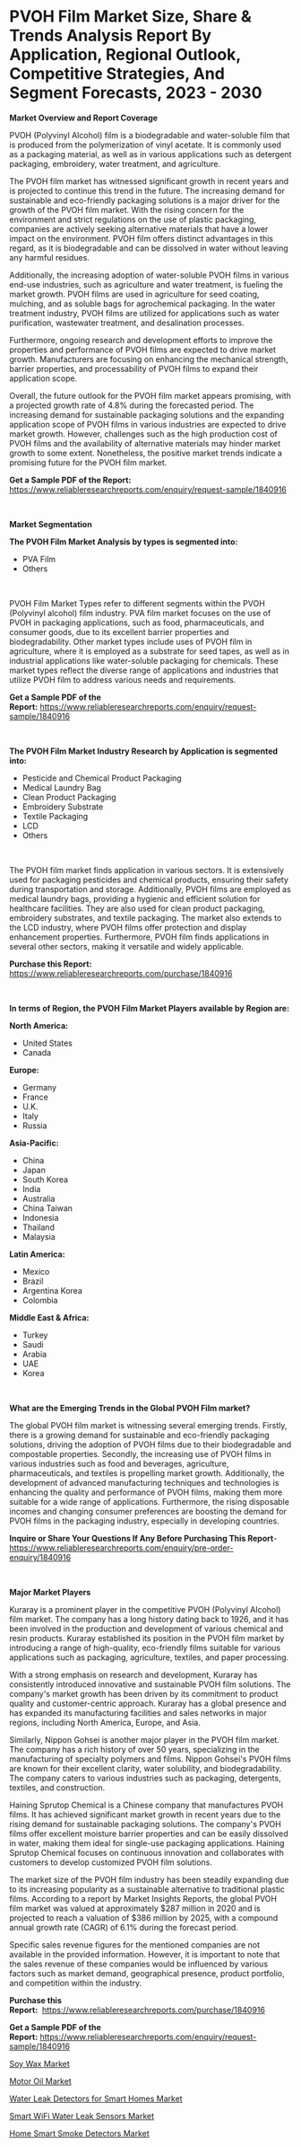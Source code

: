 <p><h1>PVOH Film Market Size, Share & Trends Analysis Report By Application, Regional Outlook, Competitive Strategies, And Segment Forecasts, 2023 - 2030</h1></p><p><strong>Market Overview and Report Coverage</strong></p>
<p><p>PVOH (Polyvinyl Alcohol) film is a biodegradable and water-soluble film that is produced from the polymerization of vinyl acetate. It is commonly used as a packaging material, as well as in various applications such as detergent packaging, embroidery, water treatment, and agriculture.</p><p>The PVOH film market has witnessed significant growth in recent years and is projected to continue this trend in the future. The increasing demand for sustainable and eco-friendly packaging solutions is a major driver for the growth of the PVOH film market. With the rising concern for the environment and strict regulations on the use of plastic packaging, companies are actively seeking alternative materials that have a lower impact on the environment. PVOH film offers distinct advantages in this regard, as it is biodegradable and can be dissolved in water without leaving any harmful residues.</p><p>Additionally, the increasing adoption of water-soluble PVOH films in various end-use industries, such as agriculture and water treatment, is fueling the market growth. PVOH films are used in agriculture for seed coating, mulching, and as soluble bags for agrochemical packaging. In the water treatment industry, PVOH films are utilized for applications such as water purification, wastewater treatment, and desalination processes.</p><p>Furthermore, ongoing research and development efforts to improve the properties and performance of PVOH films are expected to drive market growth. Manufacturers are focusing on enhancing the mechanical strength, barrier properties, and processability of PVOH films to expand their application scope.</p><p>Overall, the future outlook for the PVOH film market appears promising, with a projected growth rate of 4.8% during the forecasted period. The increasing demand for sustainable packaging solutions and the expanding application scope of PVOH films in various industries are expected to drive market growth. However, challenges such as the high production cost of PVOH films and the availability of alternative materials may hinder market growth to some extent. Nonetheless, the positive market trends indicate a promising future for the PVOH film market.</p></p>
<p><strong>Get a Sample PDF of the Report:</strong> <a href="https://www.reliableresearchreports.com/enquiry/request-sample/1840916">https://www.reliableresearchreports.com/enquiry/request-sample/1840916</a></p>
<p>&nbsp;</p>
<p><strong>Market Segmentation</strong></p>
<p><strong>The PVOH Film Market Analysis by types is segmented into:</strong></p>
<p><ul><li>PVA Film</li><li>Others</li></ul></p>
<p>&nbsp;</p>
<p><p>PVOH Film Market Types refer to different segments within the PVOH (Polyvinyl alcohol) film industry. PVA film market focuses on the use of PVOH in packaging applications, such as food, pharmaceuticals, and consumer goods, due to its excellent barrier properties and biodegradability. Other market types include uses of PVOH film in agriculture, where it is employed as a substrate for seed tapes, as well as in industrial applications like water-soluble packaging for chemicals. These market types reflect the diverse range of applications and industries that utilize PVOH film to address various needs and requirements.</p></p>
<p><strong>Get a Sample PDF of the Report:</strong>&nbsp;<a href="https://www.reliableresearchreports.com/enquiry/request-sample/1840916">https://www.reliableresearchreports.com/enquiry/request-sample/1840916</a></p>
<p>&nbsp;</p>
<p><strong>The PVOH Film Market Industry Research by Application is segmented into:</strong></p>
<p><ul><li>Pesticide and Chemical Product Packaging</li><li>Medical Laundry Bag</li><li>Clean Product Packaging</li><li>Embroidery Substrate</li><li>Textile Packaging</li><li>LCD</li><li>Others</li></ul></p>
<p>&nbsp;</p>
<p><p>The PVOH film market finds application in various sectors. It is extensively used for packaging pesticides and chemical products, ensuring their safety during transportation and storage. Additionally, PVOH films are employed as medical laundry bags, providing a hygienic and efficient solution for healthcare facilities. They are also used for clean product packaging, embroidery substrates, and textile packaging. The market also extends to the LCD industry, where PVOH films offer protection and display enhancement properties. Furthermore, PVOH film finds applications in several other sectors, making it versatile and widely applicable.</p></p>
<p><strong>Purchase this Report:</strong>&nbsp; <a href="https://www.reliableresearchreports.com/purchase/1840916">https://www.reliableresearchreports.com/purchase/1840916</a></p>
<p>&nbsp;</p>
<p><strong>In terms of Region, the PVOH Film Market Players available by Region are:</strong></p>
<p>
    <p> <strong> North America: </strong>
        <ul>
            <li>United States</li>
            <li>Canada</li>
        </ul>
        </p> 
    <p> <strong> Europe: </strong>
        <ul>
            <li>Germany</li>
            <li>France</li>
            <li>U.K.</li>
            <li>Italy</li>
            <li>Russia</li>
        </ul>
        </p> 
    <p> <strong> Asia-Pacific: </strong>
        <ul>
            <li>China</li>
            <li>Japan</li>
            <li>South Korea</li>
            <li>India</li>
            <li>Australia</li>
            <li>China Taiwan</li>
            <li>Indonesia</li>
            <li>Thailand</li>
            <li>Malaysia</li>
        </ul>
        </p> 
    <p> <strong> Latin America: </strong>
        <ul>
            <li>Mexico</li>
            <li>Brazil</li>
            <li>Argentina Korea</li>
            <li>Colombia</li>
        </ul>
        </p> 
    <p> <strong> Middle East & Africa: </strong>
        <ul>
            <li>Turkey</li>
            <li>Saudi</li>
            <li>Arabia</li>
            <li>UAE</li>
            <li>Korea</li>
        </ul>
    </p>
    </p>
<p>&nbsp;</p>
<p><strong>What are the Emerging Trends in the Global PVOH Film market?</strong></p>
<p><p>The global PVOH film market is witnessing several emerging trends. Firstly, there is a growing demand for sustainable and eco-friendly packaging solutions, driving the adoption of PVOH films due to their biodegradable and compostable properties. Secondly, the increasing use of PVOH films in various industries such as food and beverages, agriculture, pharmaceuticals, and textiles is propelling market growth. Additionally, the development of advanced manufacturing techniques and technologies is enhancing the quality and performance of PVOH films, making them more suitable for a wide range of applications. Furthermore, the rising disposable incomes and changing consumer preferences are boosting the demand for PVOH films in the packaging industry, especially in developing countries.</p></p>
<p><strong>Inquire or Share Your Questions If Any Before Purchasing This Report</strong>- <a href="https://www.reliableresearchreports.com/enquiry/pre-order-enquiry/1840916">https://www.reliableresearchreports.com/enquiry/pre-order-enquiry/1840916</a></p>
<p>&nbsp;</p>
<p><strong>Major Market Players</strong></p>
<p><p>Kuraray is a prominent player in the competitive PVOH (Polyvinyl Alcohol) film market. The company has a long history dating back to 1926, and it has been involved in the production and development of various chemical and resin products. Kuraray established its position in the PVOH film market by introducing a range of high-quality, eco-friendly films suitable for various applications such as packaging, agriculture, textiles, and paper processing.</p><p>With a strong emphasis on research and development, Kuraray has consistently introduced innovative and sustainable PVOH film solutions. The company's market growth has been driven by its commitment to product quality and customer-centric approach. Kuraray has a global presence and has expanded its manufacturing facilities and sales networks in major regions, including North America, Europe, and Asia.</p><p>Similarly, Nippon Gohsei is another major player in the PVOH film market. The company has a rich history of over 50 years, specializing in the manufacturing of specialty polymers and films. Nippon Gohsei's PVOH films are known for their excellent clarity, water solubility, and biodegradability. The company caters to various industries such as packaging, detergents, textiles, and construction.</p><p>Haining Sprutop Chemical is a Chinese company that manufactures PVOH films. It has achieved significant market growth in recent years due to the rising demand for sustainable packaging solutions. The company's PVOH films offer excellent moisture barrier properties and can be easily dissolved in water, making them ideal for single-use packaging applications. Haining Sprutop Chemical focuses on continuous innovation and collaborates with customers to develop customized PVOH film solutions.</p><p>The market size of the PVOH film industry has been steadily expanding due to its increasing popularity as a sustainable alternative to traditional plastic films. According to a report by Market Insights Reports, the global PVOH film market was valued at approximately $287 million in 2020 and is projected to reach a valuation of $386 million by 2025, with a compound annual growth rate (CAGR) of 6.1% during the forecast period.</p><p>Specific sales revenue figures for the mentioned companies are not available in the provided information. However, it is important to note that the sales revenue of these companies would be influenced by various factors such as market demand, geographical presence, product portfolio, and competition within the industry.</p></p>
<p><strong>Purchase this Report:</strong>&nbsp;&nbsp;<a href="https://www.reliableresearchreports.com/purchase/1840916">https://www.reliableresearchreports.com/purchase/1840916</a></p>
<p></p>
<p><strong>Get a Sample PDF of the Report:</strong>&nbsp;<a href="https://www.reliableresearchreports.com/enquiry/request-sample/1840916">https://www.reliableresearchreports.com/enquiry/request-sample/1840916</a></p>
<p><p><a href="https://github.com/kuntayevaz/Market-Research-Report-List-1/blob/main/soy-wax-market.md">Soy Wax Market</a></p><p><a href="https://github.com/Krish2023na/Market-Research-Report-List-1/blob/main/motor-oil-market.md">Motor Oil Market</a></p><p><a href="https://medium.com/@germanwolff65/water-leak-detectors-for-smart-homes-market-analysis-and-sze-forecasted-for-period-from-2023-to-3d00285ce979">Water Leak Detectors for Smart Homes Market</a></p><p><a href="https://medium.com/@karleeprice82/smart-wifi-water-leak-sensors-market-size-market-outlook-and-market-forecast-2023-to-2030-4573c202aa30">Smart WiFi Water Leak Sensors Market</a></p><p><a href="https://medium.com/@jaydonhyatt2023/home-smart-smoke-detectors-market-furnishes-information-on-market-share-market-trends-and-market-a445f7320652">Home Smart Smoke Detectors Market</a></p></p>